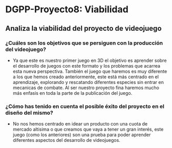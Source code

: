 # DGPP-Proyecto8: Viabilidad

## Analiza la viabilidad del proyecto de videojuego

### ¿Cuáles son los objetivos que se persiguen con la producción del videojuego?

-  Ya que este es nuestro primer juego en 3D el objetivo es aprender sobre el desarrollo de juegos con este formato y los problemas que acarrea esta nueva perspectiva. También el juego que haremos es muy diferente a los que hemos creado anteriormente, este está más centrado en el aprendizaje, explorando y rescatando diferentes especies sin entrar en mecanicas de combate. Al ser nuestro proyecto fina haremos mucho más enfasis en toda la parte de la publicación del juego.

### ¿Cómo has tenido en cuenta el posible éxito del proyecto en el diseño del mismo?

- No nos hemos centrado en idear un producto con una cuota de mercado altisima o que creamos que vaya a tener un gran interés, este juego (como los anteriores) son una prueba para poder aprender diferentes aspectos del desarrollo de videojuegos.

